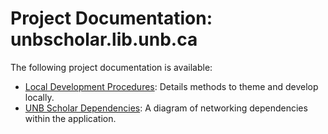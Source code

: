 # Project Documentation: unbscholar.lib.unb.ca

The following project documentation is available:

* [Local Development Procedures](./UNBScholarLocalDevelopment.md): Details methods to theme and develop locally.
* [UNB Scholar Dependencies](./unb_scholar_dependencies.png): A diagram of networking dependencies within the application.

